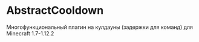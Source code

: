 # AbstractCooldown
Многофункциональный плагин на кулдауны (задержки для команд) для Minecraft 1.7-1.12.2
